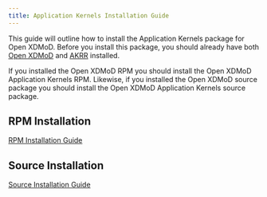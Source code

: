```yaml
---
title: Application Kernels Installation Guide
---
```


This guide will outline how to install the Application Kernels package
for Open XDMoD.  Before you install this package, you should already
have both [Open XDMoD](http://open.xdmod.org/install.html) and
[AKRR](akrr.html) installed.

If you installed the Open XDMoD RPM you should install the Open XDMoD
Application Kernels RPM. Likewise, if you installed the Open XDMoD
source package you should install the Open XDMoD Application Kernels
source package.

RPM Installation
----------------

[RPM Installation Guide](ak-install-rpm.html)

Source Installation
-------------------

[Source Installation Guide](ak-install-source.html)
